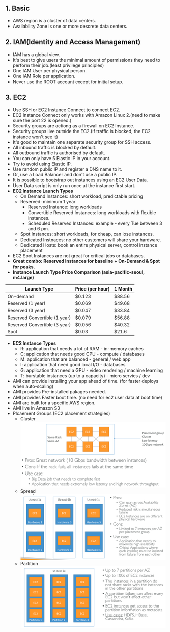 ## 1. Basic
 - AWS region is a cluster of data centers.
 - Availability Zone is one or more descrete data centers.

 ## 2. IAM(Identity and Access Management)
 - IAM has a global view.
 - It's best to give users the minimal amount of permissions they need to perform their job.(least privilege principles)
 - One IAM User per physical person.
 - One IAM Role per application.
 - Never use the ROOT account except for initial setup.

 ## 3. EC2
 - Use SSH or EC2 Instance Connect to connect EC2.
 - EC2 Instance Connect only works with Amazon Linux 2.(need to make sure the port 22 is opened.)
 - Security groups are actiong as a firewall on EC2 Instance.
 - Security groups live outside the EC2.(If traffic is blocked, the EC2 instance won't see it)
 - It's good to maintain one separate security group for SSH access.
 - All inbound traffic is blocked by default.
 - All outbound traffic is authorised by default.
 - You can only have 5 Elastic IP in your account.
 - Try to avoid using Elastic IP.
 - Use random public IP and register a DNS name to it.
 - Or, use a Load Balancer and don't use a public IP.
 - It is possible to bootstrap out instances using an EC2 User Data.
 - User Data script is only run once at the instance first start.
 - **EC2 Instance Launch Types**
    - On Demand Instances: short workload, predictable pricing
    - Reserved: minimum 1 year
      - Reserved Instance: long workloads
      - Convertible Reserved Instances: long workloads with flexible instances.
      - Scheduled Reserved Instances: example - every Tue between 3 and 6 pm.
    - Spot Instances: short workloads, for cheap, can lose instances.
    - Dedicated Instnaces: no other customers will share your hardware.
    - Dedicated Hosts: book an entire physical server, control instance placement
 - EC2 Spot Instances are not great for critical jobs or databases.
 - **Great combo: Reserved Instances for baseline + On-Demand & Spot for peaks.**
 - **Instance Launch Type Price Comparison (asia-pacific-seoul, m4.large)**

|Launch Type|Price (per hour)|1 Month|
|-------|----|----|
|On-demand|$0.123|$88.56|
|Reserved (1 year)|$0.069|$49.68|
|Reserved (3 year)|$0.047|$33.84|
|Reserved Convertible (1 year)|$0.079|$56.88|
|Reserved Convertible (3 year)|$0.056|$40.32|
|Spot|$0.03|$21.6|

- **EC2 Instance Types**
  - R: application that needs a lot of RAM - in-memory caches
  - C: application that needs good CPU - compute / databases
  - M: application that are balanced - general / web app
  - I: application that need good local I/O - databases
  - G: application that need a GPU - video rendering / machine learning
  - T: burstable instances (up to a capacity) - micro servies / dev
- AMI can provide installing your app ahead of time. (for faster deploys when auto-scaling)
- AMI provides Pre-installed pakages needed.
- AMI provides Faster boot time. (no need for ec2 user data at boot time)
- AMI are built for a specific AWS region.
- AMI live in Amazon S3
- Plcaement Groups (EC2 placement strategies)
  - Cluster ![cluster](./images/cluster.png)
  - Spread ![spread](./images/spread.png)
  - Partition ![partition](./images/partition.png)
